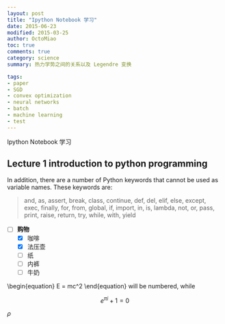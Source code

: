 ```yaml
---
layout: post
title: "Ipython Notebook 学习"
date: 2015-06-23
modified: 2015-03-25
author: OctoMiao
toc: true
comments: true
category: science
summary: 热力学势之间的关系以及 Legendre 变换

tags:
- paper
- SGD
- convex optimization
- neural networks
- batch
- machine learning
- test
---
```


Ipython Notebook  学习


## Lecture 1 introduction to python programming

In addition, there are a number of Python keywords that cannot be used as variable names. These keywords are:

>and, as, assert, break, class, continue, def, del, elif, else, except, exec, finally, for, from, global, if, import, in, is, lambda, not, or, pass, print, raise, return, try, while, with, yield

- [ ] **购物**
    - [x] 咖啡
    - [x] 法压壶
    - [ ] 纸
    - [ ] 内裤
    - [ ] 牛奶
    
\begin{equation}
   E = mc^2
\end{equation}
will be numbered, while

$$
   e^{\pi i} + 1 = 0
$$

$\rho$




